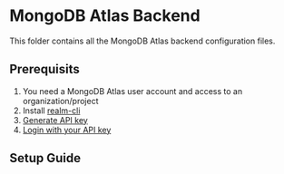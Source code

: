 # MongoDB Atlas Backend

This folder contains all the MongoDB Atlas backend configuration files.

## Prerequisits

1. You need a MongoDB Atlas user account and access to an organization/project
2. Install [realm-cli](https://www.mongodb.com/docs/atlas/app-services/cli/#installation)
3. [Generate API key](https://www.mongodb.com/docs/atlas/app-services/cli/#generate-an-api-key)
4. [Login with your API key](https://www.mongodb.com/docs/atlas/app-services/cli/#authenticate-with-an-api-key) 

## Setup Guide



